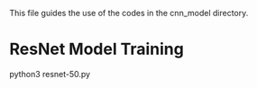 This file guides the use of the codes in the cnn_model directory.

# ResNet Model Training
python3 resnet-50.py 
